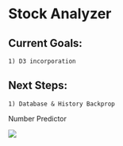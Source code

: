 # Stock Analyzer


## Current Goals:

    1) D3 incorporation


## Next Steps:

    1) Database & History Backprop


Number Predictor

<img src="https://i.imgur.com/cPAI3mM.png">